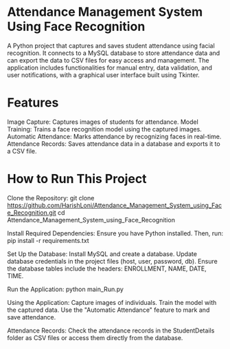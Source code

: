 # Attendance Management System Using Face Recognition
A Python project that captures and saves student attendance using facial recognition. It connects to a MySQL database to store attendance data and can export the data to CSV files for easy access and management. The application includes functionalities for manual entry, data validation, and user notifications, with a graphical user interface built using Tkinter.

# Features
Image Capture: Captures images of students for attendance.
Model Training: Trains a face recognition model using the captured images.
Automatic Attendance: Marks attendance by recognizing faces in real-time.
Attendance Records: Saves attendance data in a database and exports it to a CSV file.

# How to Run This Project
Clone the Repository:
git clone https://github.com/HarishLoni/Attendance_Management_System_using_Face_Recognition.git
cd Attendance_Management_System_using_Face_Recognition

Install Required Dependencies: Ensure you have Python installed. Then, run:
pip install -r requirements.txt

Set Up the Database:
Install MySQL and create a database.
Update database credentials in the project files (host, user, password, db). Ensure the database tables include the headers: ENROLLMENT, NAME, DATE, TIME.

Run the Application:
python main_Run.py

Using the Application:
Capture images of individuals.
Train the model with the captured data.
Use the "Automatic Attendance" feature to mark and save attendance.

Attendance Records: Check the attendance records in the StudentDetails folder as CSV files or access them directly from the database.

